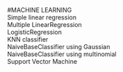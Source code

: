 #MACHINE LEARNING<br />
Simple linear regression <br />
Multiple LinearRegression<br />
LogisticRegression<br />
KNN classifier<br />
NaiveBaseClassifier using Gaussian<br />
NaiveBaseClassifier using multinomial<br />
Support Vector Machine <br />
